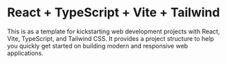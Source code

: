 # React + TypeScript + Vite + Tailwind

This is as a template for kickstarting web development projects with React, Vite, TypeScript, and Tailwind CSS. 
It provides a project structure to help you quickly get started on building modern and responsive web applications.
